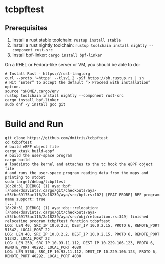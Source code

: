 # tcbpftest

## Prerequisites

1. Install a rust stable toolchain: `rustup install stable`
1. Install a rust nightly toolchain: `rustup toolchain install nightly --component rust-src`
1. Install bpf-linker: `cargo install bpf-linker`

On a RHEL or Fedora-like server or VM, you should be able to do:
```
# Install Rust - https://rust-lang.org
curl --proto '=https' --tlsv1.2 -sSf https://sh.rustup.rs | sh
# Hit “Enter” to accept the default “> Proceed with installation” option.
source "$HOME/.cargo/env
rustup toolchain install nightly --component rust-src
cargo install bpf-linker
sudo dnf -y install gcc git
```

# Build and Run
```
git clone https://github.com/dmitris/tcbpftest
cd tcbpftest
# build eBPF object file
cargo xtask build-ebpf
# build the user-space program
cargo build
# loadsinto the kernel and attaches to the tc hook the eBPF object file
# and runs the user-space program reading data from the maps and printing to stdout
sudo target/debug/tcbpftest
18:28:31 [DEBUG] (1) aya::bpf: [/home/dsavints/.cargo/git/checkouts/aya-c55fbc69175ac116/2a18239/aya/src/bpf.rs:102] [FEAT PROBE] BPF program name support: true
[...]
18:28:31 [DEBUG] (1) aya::obj::relocation: [/home/dsavints/.cargo/git/checkouts/aya-c55fbc69175ac116/2a18239/aya/src/obj/relocation.rs:349] finished relocating program tcbpftest function tcbpftest
LOG: LEN 40, SRC_IP 10.0.2.2, DEST_IP 10.0.2.15, PROTO 6, REMOTE_PORT 51342, LOCAL_PORT 22
LOG: LEN 40, SRC_IP 10.0.2.2, DEST_IP 10.0.2.15, PROTO 6, REMOTE_PORT 51342, LOCAL_PORT 22
LOG: LEN 250, SRC_IP 10.93.11.112, DEST_IP 10.229.106.123, PROTO 6, REMOTE_PORT 40292, LOCAL_PORT 4080
LOG: LEN 5760, SRC_IP 10.93.11.112, DEST_IP 10.229.106.123, PROTO 6, REMOTE_PORT 40292, LOCAL_PORT 4080
```
